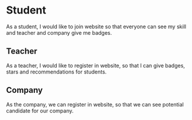 # Student

As a student, I would like to join website so that everyone can see my skill and teacher and company give me badges.

## Teacher

As a teacher, I would like to register in website, so that I can give badges, stars and recommendations for students.


## Company 

As the company, we can register in website, so that we can see potential candidate for our company.